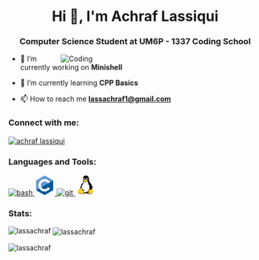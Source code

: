 <h1 align="center">Hi 👋, I'm Achraf Lassiqui</h1>
<h3 align="center">Computer Science Student at UM6P - 1337 Coding School</h3>

<img align="right" alt="Coding" width="400" src="https://camo.githubusercontent.com/7de37139d0b4c1ce40865e799b446c0e963a3dd8fb68d239707237c40604fa3d/68747470733a2f2f63646e2e6472696262626c652e636f6d2f75736572732f3733303730332f73637265656e73686f74732f363538313234332f6176656e746f2e676966">

- 🔭 I’m currently working on **Minishell**

- 🌱 I’m currently learning **CPP Basics**

- 📫 How to reach me **lassachraf1@gmail.com**

<h3 align="left">Connect with me:</h3>
<p align="left">
<a href="https://linkedin.com/in/achraf lassiqui" target="blank"><img align="center" src="https://raw.githubusercontent.com/rahuldkjain/github-profile-readme-generator/master/src/images/icons/Social/linked-in-alt.svg" alt="achraf lassiqui" height="30" width="40" /></a>
</p>

<h3 align="left">Languages and Tools:</h3>
<p align="left"> <a href="https://www.gnu.org/software/bash/" target="_blank" rel="noreferrer"> <img src="https://www.vectorlogo.zone/logos/gnu_bash/gnu_bash-icon.svg" alt="bash" width="40" height="40"/> </a> <a href="https://www.cprogramming.com/" target="_blank" rel="noreferrer"> <img src="https://raw.githubusercontent.com/devicons/devicon/master/icons/c/c-original.svg" alt="c" width="40" height="40"/> </a> <a href="https://git-scm.com/" target="_blank" rel="noreferrer"> <img src="https://www.vectorlogo.zone/logos/git-scm/git-scm-icon.svg" alt="git" width="40" height="40"/> </a> <a href="https://www.linux.org/" target="_blank" rel="noreferrer"> <img src="https://raw.githubusercontent.com/devicons/devicon/master/icons/linux/linux-original.svg" alt="linux" width="40" height="40"/> </a> </p>

<h3 align="left">Stats:</h3>

<p><img align="left" src="https://github-readme-stats.vercel.app/api/top-langs?username=lassachraf&show_icons=true&locale=en&layout=compact" alt="lassachraf" /></p>

<p>&nbsp;<img align="center" src="https://github-readme-stats.vercel.app/api?username=lassachraf&show_icons=true&locale=en" alt="lassachraf" /></p>

<p><img align="center" src="https://github-readme-streak-stats.herokuapp.com/?user=lassachraf&" alt="lassachraf" /></p>
